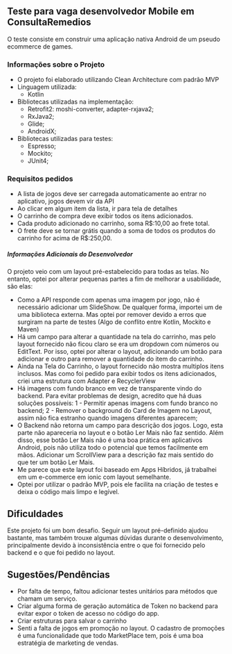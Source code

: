 ## Teste para vaga desenvolvedor Mobile em ConsultaRemedios

O teste consiste em construir uma aplicação nativa Android de um pseudo ecommerce de games.

### Informações sobre o Projeto
- O projeto foi elaborado utilizando Clean Architecture com padrão MVP
- Linguagem utilizada:
   - Kotlin
- Bibliotecas utilizadas na implementação: 
   - Retrofit2: moshi-converter, adapter-rxjava2; 
   - RxJava2;
   - Glide;
   - AndroidX;
- Bibliotecas utilizadas para testes:
   - Espresso;
   - Mockito;
   - JUnit4;
   
### Requisitos pedidos
- A lista de jogos deve ser carregada automaticamente ao entrar no aplicativo, jogos devem vir da API
- Ao clicar em algum item da lista, ir para tela de detalhes
- O carrinho de compra deve exibir todos os itens adicionados.
- Cada produto adicionado no carrinho, soma R$:10,00 ao frete total.
- O frete deve se tornar grátis quando a soma de todos os produtos do carrinho for acima de R$:250,00.

##### Informações Adicionais do Desenvolvedor
O projeto veio com um layout pré-estabelecido para todas as telas. No entanto, optei por alterar pequenas partes a fim de melhorar a usabilidade, são elas:
   - Como a API responde com apenas uma imagem por jogo, não é necessário adicionar um SlideShow. De qualquer forma, importei um de uma biblioteca externa. Mas optei por remover devido a erros que surgiram na parte de testes (Algo de conflito entre Kotlin, Mockito e Maven)
   - Há um campo para alterar a quantidade na tela do carrinho, mas pelo layout fornecido não ficou claro se era um dropdown com números ou EditText. Por isso, optei por alterar o layout, adicionando um botão para adicionar e outro para remover a quantidade do item do carrinho.
   - Ainda na Tela do Carrinho, o layout fornecido não mostra multiplos itens inclusos. Mas como foi pedido para exibir todos os itens adicionados, criei uma estrutura com Adapter e RecyclerView
   - Há imagens com fundo branco em vez de transparente vindo do backend. Para evitar problemas de design, acredito que há duas soluções possíveis:
      1 - Permitir apenas imagens com fundo branco no backend;
      2 - Remover o background do Card de Imagem no Layout, assim não fica estranho quando imagens diferentes aparecem;
   - O Backend não retorna um campo para descrição dos jogos. Logo, esta parte não apareceria no layout e o botão Ler Mais não faz sentido. Além disso, esse botão Ler Mais não é uma boa prática em aplicativos Android, pois não utiliza todo o potencial que temos facilmente em mãos. Adicionar um ScrollView para a descrição faz mais sentido do que ter um botão Ler Mais. 
   - Me parece que este layout foi baseado em Apps Híbridos, já trabalhei em um e-commerce em ionic com layout semelhante.
   - Optei por utilizar o padrão MVP, pois ele facilita na criação de testes e deixa o código mais limpo e legível.
   
## Dificuldades
   Este projeto foi um bom desafio. Seguir um layout pré-definido ajudou bastante, mas também trouxe algumas dúvidas durante o desenvolvimento, principalmente devido à inconsistência entre o que foi fornecido pelo backend e o que foi pedido no layout.
   
## Sugestões/Pendências
   - Por falta de tempo, faltou adicionar testes unitários para métodos que chamam um serviço.
   - Criar alguma forma de geração automática de Token no backend para evitar expor o token de acesso no código do app.
   - Criar estruturas para salvar o carrinho
   - Senti a falta de jogos em promoção no layout. O cadastro de promoções é uma funcionalidade que todo MarketPlace tem, pois é uma boa estratégia de marketing de vendas.
